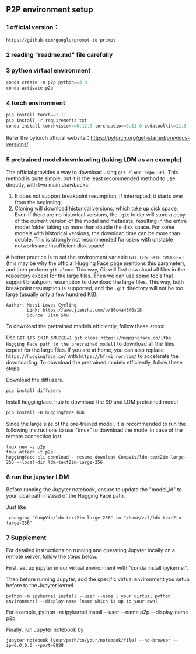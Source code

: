 ## P2P environment setup

### 1 official version：
```
https://github.com/google/prompt-to-prompt
```
### 2 reading "readme.md" file carefully
### 3 python virtual environment
```python
conda create -n p2p python==3.8
conda activate p2p
```
### 4 torch environment
```python
pip install torch==1.11
pip install -r requirements.txt
conda install torchvision==0.12.0 torchaudio==0.11.0 cudatoolkit=11.3 -c pytorch
```
Refer the pytorch official website：https://pytorch.org/get-started/previous-versions/
### 5 pretrained model downloading (taking LDM as an example)
 The official provides a way to download using `git clone repo_url`. This method is quite simple, but it is the least recommended method to use directly, with two main drawbacks:

1) It does not support breakpoint resumption, if interrupted, it starts over from the beginning;
2) Cloning will download historical versions, which take up disk space. Even if there are no historical versions, the `.git` folder will store a copy of the current version of the model and metadata, resulting in the entire model folder taking up more than double the disk space. For some models with historical versions, the download time can be more than double. This is strongly not recommended for users with unstable networks and insufficient disk space!

A better practice is to set the environment variable `GIT_LFS_SKIP_SMUDGE=1` (this may be why the official Hugging Face page mentions this parameter), and then perform `git clone`. This way, Git will first download all files in the repository except for the large files. Then we can use some tools that support breakpoint resumption to download the large files. This way, both breakpoint resumption is supported, and the `.git` directory will not be too large (usually only a few hundred KB).
```
Author: Messi Loves Cycling
		Link: https://www.jianshu.com/p/86c4a45f0a18
		Source: Jian Shu
```
To download the pretrained models efficiently, follow these steps:

Use `GIT_LFS_SKIP_SMUDGE=1 git clone https://huggingface.co/[the Hugging Face path to the pretrained model]` to download all the files expect for the large files.  If you are at home, you can also replace `https://huggingface.co/` with `https://hf-mirror.com/` to accelerate the downloading.
To download the pretrained models efficiently, follow these steps:

Download the diffusers.
```python
pip install diffusers
```
Install huggingface_hub to download the SD and LDM pretrained model
```python
pip install -U huggingface_hub
```
Since the large size of the pre-trained model, it is recommended to  run the following instructions  to use "tmux" to download the model in case of the remote connection lost.
```shell
tmux new -s p2p
tmux attach -t p2p
huggingface-cli download --resume-download CompVis/ldm-text2im-large-256 --local-dir ldm-text2im-large-256
```
### 6 run the jupyter LDM
Before running the Jupyter notebook, ensure to update the "model_id" to your local path instead of the Hugging Face path.

Just like 
```
 changing "CompVis/ldm-text2im-large-256" to "/home/zzl/ldm-text2im-large-256"
```
### 7 Supplement
For detailed instructions on running and operating Jupyter locally on a remote server, follow the steps below. 

First, set up jupyter  in our virtual environment with "conda install ipykernel".

Then before  running Jupyter,  add the specific virtual environment you setup before to the Jupyter kernel.
```shell
python -m ipykernel install --user --name [ your virtual python environment] --display-name [name which is up to your own]
```
For example, python -m ipykernel install --user --name p2p --display-name p2p

Finally,  run Jupyter notebook  by 
```shell
jupyter notebook [your/path/to/your/notebook/file] --no-browser --ip=0.0.0.0 --port=8888
```

